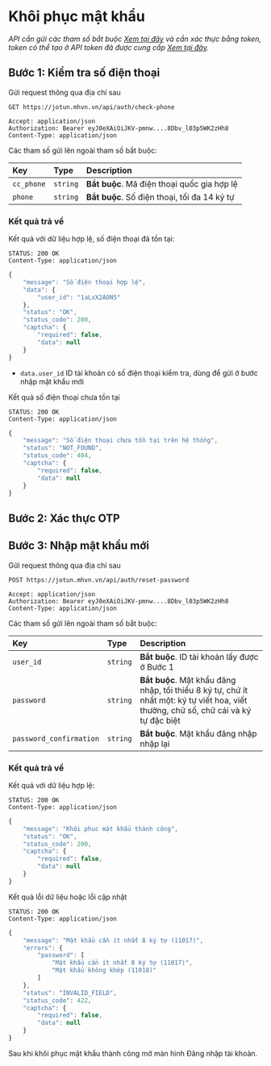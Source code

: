 # Khôi phục mật khẩu

_API cần gửi các tham số bắt buộc [Xem tại đây](README.md) và cần xác thực bằng token, token có thể tạo ở API token đã được cung cấp [Xem tại đây](token-access.md)._

## Bước 1: Kiểm tra số điện thoại

Gửi request thông qua địa chỉ sau
 ```http
GET https://jotun.mhvn.vn/api/auth/check-phone

Accept: application/json
Authorization: Bearer eyJ0eXAiOiJKV-pmnw....8Dbv_l03p5WK2zHh8
Content-Type: application/json
```

Các tham số gửi lên ngoài tham số bắt buộc:

| Key | Type | Description |
| :--- | :--- | :--- |
| `cc_phone` | `string` | **Bắt buộc**. Mã điện thoại quốc gia hợp lệ |
| `phone` | `string` | **Bắt buộc**. Số điện thoại, tối đa 14 ký tự |

### Kết quả trả về
Kết quả với dữ liệu hợp lệ, số điện thoại đã tồn tại:
```http
STATUS: 200 OK
Content-Type: application/json
```
```javascript
{
    "message": "Số điện thoại hợp lệ",
    "data": {
        "user_id": "1aLxX2AON5"
    },
    "status": "OK",
    "status_code": 200,
    "captcha": {
        "required": false,
        "data": null
    }
}
```
- `data.user_id` ID tài khoản có số điện thoại kiểm tra, dùng để gửi ở bước nhập mật khẩu mới

Kết quả số điện thoại chưa tồn tại
```http
STATUS: 200 OK
Content-Type: application/json
```
```javascript
{
    "message": "Số điện thoại chưa tồn tại trên hệ thống",
    "status": "NOT_FOUND",
    "status_code": 404,
    "captcha": {
        "required": false,
        "data": null
    }
}
```

## Bước 2: Xác thực OTP

## Bước 3: Nhập mật khẩu mới

Gửi request thông qua địa chỉ sau
 ```http
POST https://jotun.mhvn.vn/api/auth/reset-password

Accept: application/json
Authorization: Bearer eyJ0eXAiOiJKV-pmnw....8Dbv_l03p5WK2zHh8
Content-Type: application/json
```

Các tham số gửi lên ngoài tham số bắt buộc:

| Key | Type | Description |
| :--- | :--- | :--- |
| `user_id` | `string` | **Bắt buộc**. ID tài khoản lấy được ở Bước 1 |
| `password` | `string` | **Bắt buộc**. Mật khẩu đăng nhập, tối thiểu 8 ký tự, chứ ít nhất một: ký tự viết hoa, viết thường, chữ số, chữ cái và ký tự đặc biệt |
| `password_confirmation` | `string` | **Bắt buộc**. Mật khẩu đăng nhập nhập lại |

### Kết quả trả về
Kết quả với dữ liệu hợp lệ:
```http
STATUS: 200 OK
Content-Type: application/json
```
```javascript
{
    "message": "Khôi phục mật khẩu thành công",
    "status": "OK",
    "status_code": 200,
    "captcha": {
        "required": false,
        "data": null
    }
}
```

Kết quả lỗi dữ liệu hoặc lỗi cập nhật
```http
STATUS: 200 OK
Content-Type: application/json
```
```javascript
{
    "message": "Mật khẩu cần ít nhất 8 ký tự (11017)",
    "errors": {
        "password": [
            "Mật khẩu cần ít nhất 8 ký tự (11017)",
            "Mật khẩu không khớp (11018)"
        ]
    },
    "status": "INVALID_FIELD",
    "status_code": 422,
    "captcha": {
        "required": false,
        "data": null
    }
}
```

Sau khi khôi phục mật khẩu thành công mở màn hình Đăng nhập tài khoản.
